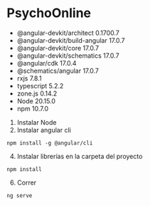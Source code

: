 # PsychoOnline
-    @angular-devkit/architect       0.1700.7
-    @angular-devkit/build-angular   17.0.7
-    @angular-devkit/core            17.0.7
-    @angular-devkit/schematics      17.0.7
-    @angular/cdk                    17.0.4
-    @schematics/angular             17.0.7
-    rxjs                            7.8.1
-    typescript                      5.2.2
-    zone.js                         0.14.2
-    Node                            20.15.0
-    npm                             10.7.0

1.    Instalar Node
2.    Instalar angular cli
```
npm install -g @angular/cli
```
4.    Instalar librerías en la carpeta del proyecto
```
npm install
```
6.    Correr
```
ng serve
```

